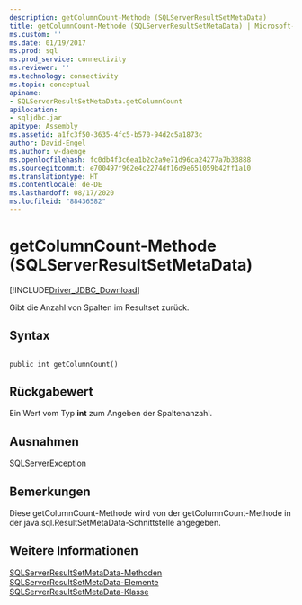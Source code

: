 ```yaml
---
description: getColumnCount-Methode (SQLServerResultSetMetaData)
title: getColumnCount-Methode (SQLServerResultSetMetaData) | Microsoft-Dokumentation
ms.custom: ''
ms.date: 01/19/2017
ms.prod: sql
ms.prod_service: connectivity
ms.reviewer: ''
ms.technology: connectivity
ms.topic: conceptual
apiname:
- SQLServerResultSetMetaData.getColumnCount
apilocation:
- sqljdbc.jar
apitype: Assembly
ms.assetid: a1fc3f50-3635-4fc5-b570-94d2c5a1873c
author: David-Engel
ms.author: v-daenge
ms.openlocfilehash: fc0db4f3c6ea1b2c2a9e71d96ca24277a7b33888
ms.sourcegitcommit: e700497f962e4c2274df16d9e651059b42ff1a10
ms.translationtype: HT
ms.contentlocale: de-DE
ms.lasthandoff: 08/17/2020
ms.locfileid: "88436582"
---
```

# <a name="getcolumncount-method-sqlserverresultsetmetadata"></a>getColumnCount-Methode (SQLServerResultSetMetaData)
[!INCLUDE[Driver_JDBC_Download](../../../includes/driver_jdbc_download.md)]

  Gibt die Anzahl von Spalten im Resultset zurück.  
  
## <a name="syntax"></a>Syntax  
  
```  
  
public int getColumnCount()  
```  
  
## <a name="return-value"></a>Rückgabewert  
 Ein Wert vom Typ **int** zum Angeben der Spaltenanzahl.  
  
## <a name="exceptions"></a>Ausnahmen  
 [SQLServerException](../../../connect/jdbc/reference/sqlserverexception-class.md)  
  
## <a name="remarks"></a>Bemerkungen  
 Diese getColumnCount-Methode wird von der getColumnCount-Methode in der java.sql.ResultSetMetaData-Schnittstelle angegeben.  
  
## <a name="see-also"></a>Weitere Informationen  
 [SQLServerResultSetMetaData-Methoden](../../../connect/jdbc/reference/sqlserverresultsetmetadata-methods.md)   
 [SQLServerResultSetMetaData-Elemente](../../../connect/jdbc/reference/sqlserverresultsetmetadata-members.md)   
 [SQLServerResultSetMetaData-Klasse](../../../connect/jdbc/reference/sqlserverresultsetmetadata-class.md)  
  
  
